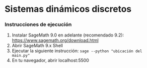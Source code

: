 # Sistemas dinámicos discretos

### Instrucciones de ejecución 

1. Instalar SageMath 9.0 en adelante (recomendado 9.2): https://www.sagemath.org/download.html
2. Abrir SageMath 9.x Shell
3. Ejecutar la siguiente instrucción: ```sage --python "ubicación del main.py"```
4. En tu navegador, abrir localhost:5500
